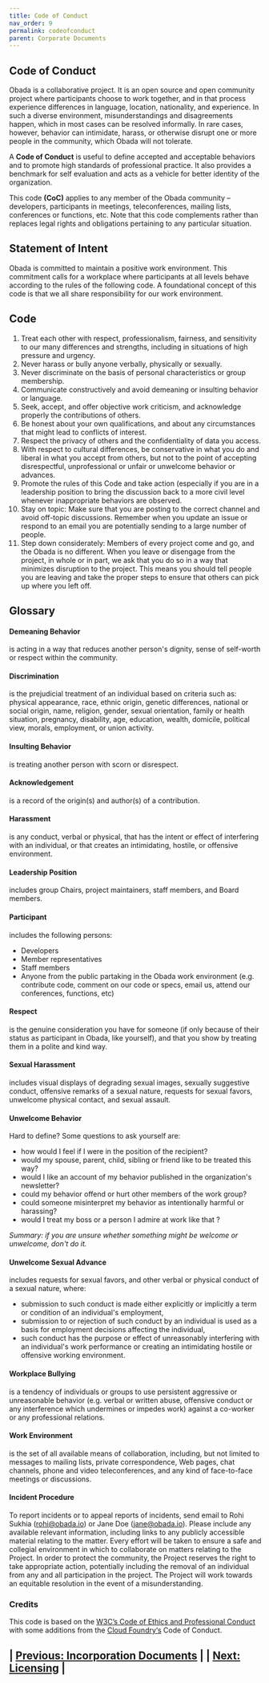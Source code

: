 ```yaml
---
title: Code of Conduct
nav_order: 9
permalink: codeofconduct
parent: Corporate Documents 
---
```

## Code of Conduct

Obada is a collaborative project. It is an open source and open community project where participants choose to work together, and in that process experience differences in language, location, nationality, and experience. In such a diverse environment, misunderstandings and disagreements happen, which in most cases can be resolved informally. In rare cases, however, behavior can intimidate, harass, or otherwise disrupt one or more people in the community, which Obada will not tolerate.

A <strong>Code of Conduct</strong> is useful to define accepted and acceptable behaviors and to promote high standards of professional practice. It also provides a benchmark for self evaluation and acts as a vehicle for better identity of the organization.

This code <strong>(CoC)</strong> applies to any member of the Obada community – developers, participants in meetings, teleconferences, mailing lists, conferences or functions, etc. Note that this code complements rather than replaces legal rights and obligations pertaining to any particular situation.

## Statement of Intent

Obada is committed to maintain a positive work environment. This commitment calls for a workplace where participants at all levels behave according to the rules of the following code. A foundational concept of this code is that we all share responsibility for our work environment.

## Code
1. Treat each other with respect, professionalism, fairness, and sensitivity to our many differences and strengths, including in situations of high pressure and urgency.
2. Never harass or bully anyone verbally, physically or sexually.
3. Never discriminate on the basis of personal characteristics or group membership.
4. Communicate constructively and avoid demeaning or insulting behavior or language.
5. Seek, accept, and offer objective work criticism, and acknowledge properly the contributions of others.
6. Be honest about your own qualifications, and about any circumstances that might lead to conflicts of interest.
7. Respect the privacy of others and the confidentiality of data you access.
8. With respect to cultural differences, be conservative in what you do and liberal in what you accept from others, but not to the point of accepting disrespectful, unprofessional or unfair or unwelcome behavior or advances.
9. Promote the rules of this Code and take action (especially if you are in a leadership position to bring the discussion back to a more civil level whenever inappropriate behaviors are observed.
10. Stay on topic: Make sure that you are posting to the correct channel and avoid off-topic discussions. Remember when you update an issue or respond to an email you are potentially sending to a large number of people.
11. Step down considerately: Members of every project come and go, and the Obada is no different. When you leave or disengage from the project, in whole or in part, we ask that you do so in a way that minimizes disruption to the project. This means you should tell people you are leaving and take the proper steps to ensure that others can pick up where you left off.


## Glossary

#### Demeaning Behavior

is acting in a way that reduces another person's dignity, sense of self-worth or respect within the community.

#### Discrimination

is the prejudicial treatment of an individual based on criteria such as: physical appearance, race, ethnic origin, genetic differences, national or social origin, name, religion, gender, sexual orientation, family or health situation, pregnancy, disability, age, education, wealth, domicile, political view, morals, employment, or union activity.

#### Insulting Behavior

is treating another person with scorn or disrespect.

#### Acknowledgement

is a record of the origin(s) and author(s) of a contribution.

#### Harassment

is any conduct, verbal or physical, that has the intent or effect of interfering with an individual, or that creates an intimidating, hostile, or offensive environment.

#### Leadership Position

includes group Chairs, project maintainers, staff members, and Board members.

#### Participant

includes the following persons:
  + Developers
  + Member representatives
  + Staff members
  + Anyone from the public partaking in the Obada work environment (e.g. contribute code, comment on our code or specs, email us, attend our conferences, functions, etc)


#### Respect

is the genuine consideration you have for someone (if only because of their status as participant in Obada, like yourself), and that you show by treating them in a polite and kind way.

#### Sexual Harassment

includes visual displays of degrading sexual images, sexually suggestive conduct, offensive remarks of a sexual nature, requests for sexual favors, unwelcome physical contact, and sexual assault.

#### Unwelcome Behavior

Hard to define? Some questions to ask yourself are:
  + how would I feel if I were in the position of the recipient?
  + would my spouse, parent, child, sibling or friend like to be treated this way?
  + would I like an account of my behavior published in the organization's newsletter?
  + could my behavior offend or hurt other members of the work group?
  + could someone misinterpret my behavior as intentionally harmful or harassing?
  + would I treat my boss or a person I admire at work like that ?

_Summary: if you are unsure whether something might be welcome or unwelcome, don't do it._

#### Unwelcome Sexual Advance

includes requests for sexual favors, and other verbal or physical conduct of a sexual nature, where:
  + submission to such conduct is made either explicitly or implicitly a term or condition of an individual's employment,
  + submission to or rejection of such conduct by an individual is used as a basis for employment decisions affecting the individual,
  + such conduct has the purpose or effect of unreasonably interfering with an individual's work performance or creating an intimidating hostile or offensive working environment.

#### Workplace Bullying

is a tendency of individuals or groups to use persistent aggressive or unreasonable behavior (e.g. verbal or written abuse, offensive conduct or any interference which undermines or impedes work) against a co-worker or any professional relations.

#### Work Environment

is the set of all available means of collaboration, including, but not limited to messages to mailing lists, private correspondence, Web pages, chat channels, phone and video teleconferences, and any kind of face-to-face meetings or discussions.

#### Incident Procedure

To report incidents or to appeal reports of incidents, send email to Rohi Sukhia ([rohi@obada.io](mailto:rohi@obada.io)) or Jane Doe ([jane@obada.io](mailto:jane@obada.io)). Please include any available relevant information, including links to any publicly accessible material relating to the matter. Every effort will be taken to ensure a safe and collegial environment in which to collaborate on matters relating to the Project. In order to protect the community, the Project reserves the right to take appropriate action, potentially including the removal of an individual from any and all participation in the project. The Project will work towards an equitable resolution in the event of a misunderstanding.

### Credits

This code is based on the [W3C’s Code of Ethics and Professional Conduct](https://www.w3.org/Consortium/cepc) with some additions from the [Cloud Foundry‘s](https://www.cloudfoundry.org/) Code of Conduct.


## | [Previous: Incorporation Documents](incorpoationdocs) |         | [Next: Licensing](licensing) |
